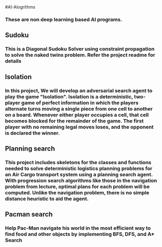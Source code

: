 #AI-Alogrithms
### These are non deep learning based AI programs.

## Sudoku
### This is a Diagonal Sudoku Solver using constraint propagation to solve the naked twins problem. Refer the project readme for details

## Isolation
### In this project, We will develop an adversarial search agent to play the game "Isolation". Isolation is a deterministic, two-player game of perfect information in which the players alternate turns moving a single piece from one cell to another on a board. Whenever either player occupies a cell, that cell becomes blocked for the remainder of the game. The first player with no remaining legal moves loses, and the opponent is declared the winner.

## Planning search
### This project includes skeletons for the classes and functions needed to solve deterministic logistics planning problems for an Air Cargo transport system using a planning search agent. With progression search algorithms like those in the navigation problem from lecture, optimal plans for each problem will be computed. Unlike the navigation problem, there is no simple distance heuristic to aid the agent.
## Pacman search
### Help Pac-Man navigate his world in the most efficient way to find food and other objects by implementing BFS, DFS, and A* Search
